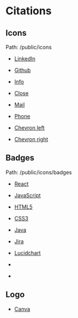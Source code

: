# Citations

## Icons

Path: /public/icons

- [LinkedIn](https://icons8.com/icon/xuvGCOXi8Wyg/linkedin)

- [Github](https://icons8.com/icon/zuHqpgzrusU5/github)

- [Info](https://icons8.com/icon/lzICmAiUWSkI/info)

- [Close](https://icons8.com/icon/43529/close)

- [Mail](https://icons8.com/icon/86875/mail)

- [Phone](https://icons8.com/icon/78382/phone)

- [Chevron left](https://icons8.com/icon/39789/chevron-left)

- [Chevron right](https://icons8.com/icon/39790/chevron-right)

## Badges

Path: /public/icons/badges

- [React](https://icons8.com/icon/NfbyHexzVEDk/react)

- [JavaScript](https://icons8.com/icon/108784/javascript)

- [HTML5](https://icons8.com/icon/20909/html-5)

- [CSS3](https://icons8.com/icon/21278/css3)

- [Java](https://icons8.com/icon/13679/java)

- [Jira](https://icons8.com/icon/oROcPah5ues6/jira)

- [Lucidchart](https://cdn-cashy-static-assets.lucidchart.com/marketing/images/Lucidchart_favicon_full_96x96.png)

- []()

- []()

## Logo

- [Canva](https://canva.com)
